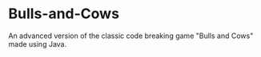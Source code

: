 # Bulls-and-Cows
An advanced version of the classic code breaking game "Bulls and Cows" made using Java.
